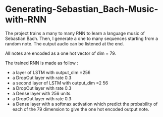 # Generating-Sebastian_Bach-Music-with-RNN

The project trains a many to many RNN to learn a language music of Sebastian Bach. Then, I generate a one to many sequences starting from a random note. The output audio can be listened at the end.

All notes are encoded as a one hot vector of dim = 79.

The trained RNN is made as follow : 
- a layer of LSTM with output_dim =256
- a DropOut layer with rate 0.3 
- a second layer of LSTM with output_dim =2 56
- a DropOut layer with rate 0.3 
- a Dense layer with 256 units
- a DropOut layer with rate 0.3 
- a Dense layer with a softmax activation which predict the probability of each of the 79 dimension to give the one hot encoded output note. 
